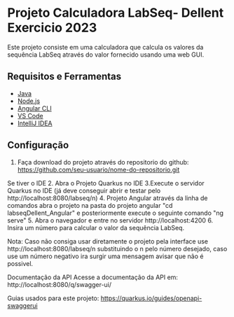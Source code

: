 # Projeto Calculadora LabSeq- Dellent Exercicio 2023

Este projeto consiste em uma calculadora que calcula os valores da sequência LabSeq através do valor fornecido usando uma  web GUI.

## Requisitos e Ferramentas

- [Java](https://www.oracle.com/java/technologies/javase-downloads.html)
- [Node.js](https://nodejs.org/)
- [Angular CLI](https://angular.io/cli)
- [VS Code](https://code.visualstudio.com/)
- [IntelliJ IDEA](https://www.jetbrains.com/idea/)

## Configuração

1. Faça download do projeto através do repositorio do github:
	https://github.com/seu-usuario/nome-do-repositorio.git

Se tiver o IDE
2. Abra o Projeto Quarkus no IDE
3.Execute o servidor Quarkus no IDE (já deve conseguir abrir e testar pelo http://localhost:8080/labseq/n)
4. Projeto Angular através da linha de comandos abra o projeto na pasta do projeto angular "cd labseqDellent_Angular" e posteriormente execute o  seguinte comando "ng serve"
5. Abra o navegador e entre no servidor http://localhost:4200
6. Insira um número para calcular o valor da sequência LabSeq.

Nota: Caso não consiga usar diretamente o projeto pela interface use http://localhost:8080/labseq/n substituindo o n pelo número desejado, caso use um número negativo ira surgir uma mensagem avisar que não é possivel.

Documentação da API
Acesse a documentação da API em: http://localhost:8080/q/swagger-ui/


Guias usados para este projeto:
https://quarkus.io/guides/openapi-swaggerui
